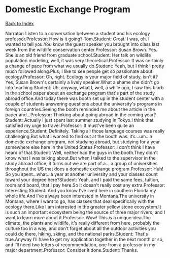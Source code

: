 # Domestic Exchange Program
[Back to Index](https://github.com/windows10010/tpoExtractor/blob/master/README.md)

Narrator: Listen to a conversation between a student and his ecology professor.Professor: How is it going? Tom.Student: Great! I was, oh. I wanted to tell you.You know the guest speaker you brought into class last week from the wildlife conservation center.Professor: Susan Brown. Yes. She is an old friend from graduate school.Student: Her talk on wildlife population modeling, well, it was very theoretical.Professor: It was certainly a change of pace from what we usually do.Student: Yeah, but I think I pretty much followed along.Plus, I like to see people get so passionate about ecology.Professor: Oh, right. Ecology is your major field of study, isn't it?Yes, Susan Brown's certainly a lively speaker.What a shame she didn't go into teaching.Student: Uh, anyway, what I, well, a while ago, I saw this blurb in the school paper about an exchange program that's part of the study abroad office.And today there was booth set up in the student center with a couple of students answering questions about the university's programs in foreign countries.Seeing the booth reminded me about the article in the paper and...Professor: Thinking about going abroad in the coming year?Student: Actually I just spent last summer studying in Tokyo.I think that satisfied my urge to travel.Professor: It must've been quite an experience.Student: Definitely. Taking all those language courses was really challenging.But what I wanted to find out at the booth was: it’s...um...a domestic exchange program, not studying abroad, but studying for a year somewhere else here in the United States.Professor: I don't think I have heard of that.Student: Well, neither had the guys in the booth.They didn't know what I was talking about.But when I talked to the supervisor in the study abroad office, it turns out we are part of a... a group of universities throughout the US that does a domestic exchange program.Professor: Huh! So you spent...what...a year at another university and your classes count toward your degree here?Student: Yeah, and I paid the same fees, tuition, room and board, that I pay here.So it doesn't really cost any extra.Professor: Interesting.Student: And you know I’ve lived here in southern Florida my whole life.And I’ve always been interested in Montana.The university in Montana, where I want to go, has classes that deal specifically with the ecology there.Like I am interested in the greater yellow stone ecosystem.It is such an important ecosystem being the source of three major rivers, and I want to learn more about it.Professor: Wow! This is a unique idea.The climate, the plants and wildlife, it's really different from here, probably the culture too in a way, and don't forget about all the outdoor activities you could do there, hiking, skiing, and the national parks.Student: That's true.Anyway I’ll have to get my application together in the next month or so, and I’ll need two letters of recommendation, one from a professor in my major department.Professor: Consider it done.Student: Thanks.
 